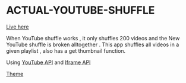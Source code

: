 # ACTUAL-YOUTUBE-SHUFFLE

[Live here](https://obamafuego.000webhostapp.com/shuffle/)

When YouTube shuffle works , it only shuffles 200 videos and the New YouTube shuffle is broken alltogether . 
This app shuffles all videos in a given playlist , also has a get thumbnail function.

Using [YouTube API](https://developers.google.com/youtube/v3/) and [Iframe API](https://developers.google.com/youtube/iframe_api_reference)

[Theme](https://getmdl.io/templates/) 

